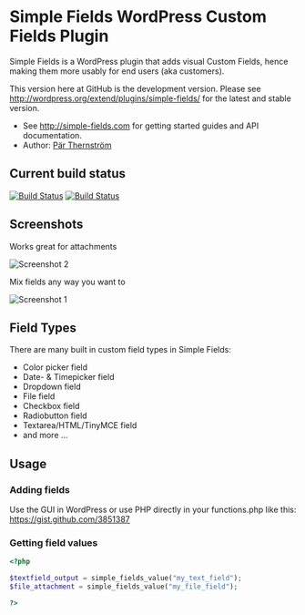 Simple Fields WordPress Custom Fields Plugin
============================================

Simple Fields is a WordPress plugin that adds visual Custom Fields, 
hence making them more usably for end users (aka customers). 

This version here at GitHub is the development version. Please see
http://wordpress.org/extend/plugins/simple-fields/
for the latest and stable version.

* See http://simple-fields.com for getting started guides and API documentation.
* Author: [Pär Thernström](https://twitter.com/eskapism "@eskapism")

## Current build status
[![Build Status](https://travis-ci.org/bonny/WordPress-Simple-Fields.png)](https://travis-ci.org/bonny/WordPress-Simple-Fields)
[![Build Status](https://travis-ci.org/bonny/WordPress-Simple-Fields.png?branch=develop)](https://travis-ci.org/bonny/WordPress-Simple-Fields?branch=develop)

## Screenshots

Works great for attachments

![Screenshot 2](http://simple-fields.com/wordpress/wp-content/uploads/2012/09/feature-image-repeatable-fields11.png)

Mix fields any way you want to

![Screenshot 1](http://simple-fields.com/wordpress/wp-content/uploads/2012/09/feature-fields-types.png)

## Field Types

There are many built in custom field types in Simple Fields:

* Color picker field
* Date- & Timepicker field
* Dropdown field
* File field
* Checkbox field
* Radiobutton field
* Textarea/HTML/TinyMCE field
* and more ...

## Usage

### Adding fields
Use the GUI in WordPress or use PHP directly in your functions.php like this:
https://gist.github.com/3851387

### Getting field values

```php
<?php

$textfield_output = simple_fields_value("my_text_field");
$file_attachment = simple_fields_value("my_file_field");

?>
```
